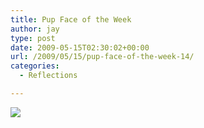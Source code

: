 ```yaml
---
title: Pup Face of the Week
author: jay
type: post
date: 2009-05-15T02:30:02+00:00
url: /2009/05/15/pup-face-of-the-week-14/
categories:
  - Reflections

---
```

![][1]

 [1]: https://photos.smugmug.com/photos/536749734_TVFRJ-M.jpg